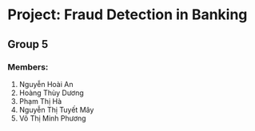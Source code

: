 # Project: Fraud Detection in Banking
## Group 5
### Members: 
1. Nguyễn Hoài An
2. Hoàng Thùy Dương
3. Phạm Thị Hà
4. Nguyễn Thị Tuyết Mây
5. Võ Thị Minh Phương
